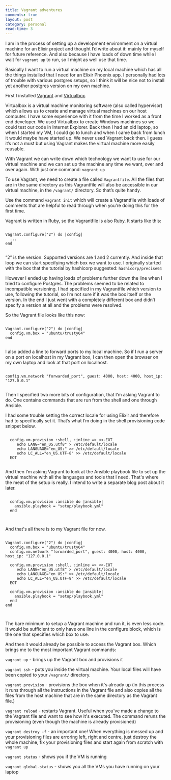 ```yaml
---
title: Vagrant adventures
comments: true
layout: post
category: personal
read-time: 3
---
```


I am in the process of setting up a development environment on a virtual machine for an Elixir project and thought I’d write about it: mainly for myself for future reference. And also because I have loads of down time while I wait for `vagrant up` to run, so I might as well use that time.

<!--break-->

Basically I want to run a virtual machine on my local machine which has all the things installed that I need for an Elixir Phoenix app. I personally had lots of trouble with various postgres setups, so I think it will be nice not to install yet another postgres version on my own machine.

First I installed [Vagrant](https://www.vagrantup.com/downloads.html) and [Virtualbox](https://www.virtualbox.org/wiki/Downloads).

Virtualbox is a virtual machine monitoring software (also called hypervisor) which allows us to create and manage virtual machines on our host computer. I have some experience with it from the time I worked as a front end developer. We used Virtualbox to create Windows machines so we could test our code in Internet Explorer. Back then I had an old laptop, so when I started my VM, I could go to lunch and when I came back from lunch it would maybe have started up. We never used Vagrant back then. I guess it’s not a must but using Vagrant makes the virtual machine more easily reusable.

With Vagrant we can write down which technology we want to use for our virtual machine and we can set up the machine any time we want, over and over again. With just one command: `vagrant up`

To use Vagrant, we need to create a file called `Vagrantfile`. All the files that are in the same directory as this Vagrantfile will also be accessible in our virtual machine, in the `/vagrant/` directory. So that’s quite handy.

Use the command `vagrant init` which will create a Vagrantfile with loads of comments that are helpful to read through when you’re doing this for the first time.

Vagrant is written in Ruby, so the Vagrantfile is also Ruby.
It starts like this:

<pre><code class="language-ruby">
Vagrant.configure("2") do |config|
  ...
end

</code></pre>

“2” is the version. Supported versions are 1 and 2 currently. And inside that loop we can start specifying which box we want to use.
I originally started with the box that the tutorial by hashicorp suggested: `hashicorp/precise64`

However I ended up having loads of problems further down the line when I tried to configure Postgres. The problems seemed to be related to incompatible versioning. I had specified in my Vagrantfile which version to use, following the tutorial, so I’m not sure if it was the box itself or the version. In the end I just went with a completely different box and didn’t specify a version at all and the problems were resolved.

So the Vagrant file looks like this now:

<pre><code class="language-ruby">
Vagrant.configure("2") do |config|
  config.vm.box = "ubuntu/trusty64"
end

</code></pre>

I also added a line to forward ports to my local machine. So if I run a server on a port on localhost in my Vagrant box, I can then open the browser on my own laptop and look at that port on localhost.

<pre><code class="language-ruby">
config.vm.network "forwarded_port", guest: 4000, host: 4000, host_ip: "127.0.0.1"

</code></pre>

Then I specified two more bits of configuration, that I’m asking Vagrant to do. One contains commands that are run from the shell and one through Ansible.

I had some trouble setting the correct locale for using Elixir and therefore had to specifically set it. That’s what I’m doing in the shell provisioning code snippet below.

<pre><code class="language-ruby">
  config.vm.provision :shell, :inline => <<-EOT
     echo LANG="en_US.utf8" > /etc/default/locale
     echo LANGUAGE="en_US:" >> /etc/default/locale
     echo LC_ALL="en_US.UTF-8" >> /etc/default/locale
  EOT

</code></pre>

And then I’m asking Vagrant to look at the Ansible playbook file to set up the virtual machine with all the languages and tools that I need. That's where the meat of the setup is really. I intend to write a separate blog post about it later.

<pre><code class="language-ruby">
  config.vm.provision :ansible do |ansible|
    ansible.playbook = "setup/playbook.yml"
  end


</code></pre>

And that's all there is to my Vagrant file for now. 

<pre><code class="language-ruby">
Vagrant.configure("2") do |config|
  config.vm.box = "ubuntu/trusty64"
  config.vm.network "forwarded_port", guest: 4000, host: 4000, host_ip: "127.0.0.1"

  config.vm.provision :shell, :inline => <<-EOT
     echo LANG="en_US.utf8" > /etc/default/locale
     echo LANGUAGE="en_US:" >> /etc/default/locale
     echo LC_ALL="en_US.UTF-8" >> /etc/default/locale
  EOT

  config.vm.provision :ansible do |ansible|
    ansible.playbook = "setup/playbook.yml"
  end
end


</code></pre>

The bare minimum to setup a Vagrant machine and run it, is even less code. It would be sufficient to only have one line in the configure block, which is the one that specifies which box to use.

And then it would already be possible to access the Vagrant box. Which brings me to the most important Vagrant commands:

`vagrant up` - brings up the Vagrant box and provisions it

`vagrant ssh` - puts you inside the virtual machine. Your local files will have been copied to your `/vagrant/` directory.

`vagrant provision` - provisions the box when it's already up (in this process it runs through all the instructions in the Vagrant file and also copies all the files from the host machine that are in the same directory as the Vagrant file.)

`vagrant reload` - restarts Vagrant. Useful when you've made a change to the Vagrant file and want to see how it's executed. The command reruns the provisioning (even though the machine is already provisioned)

`vagrant destroy -f` - an important one! When everything is messed up and your provisioning files are erroring left, right and centre, just destroy the whole machine, fix your provisioning files and start again from scratch with `vagrant up`

`vagrant status` - shows you if the VM is running

`vagrant global-status` - shows you all the VMs you have running on your laptop



